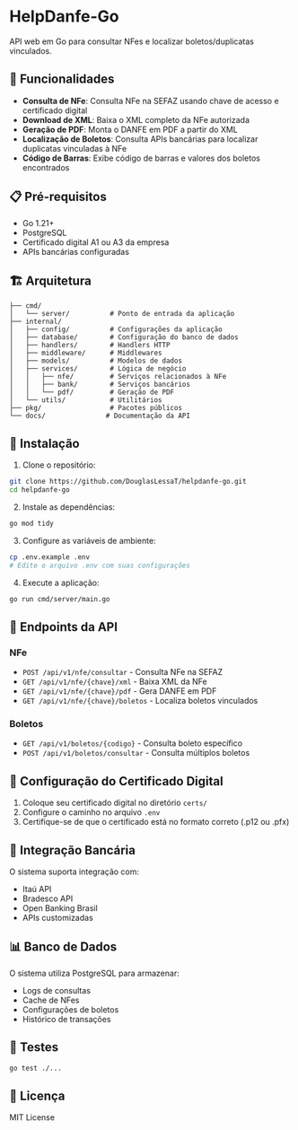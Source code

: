 # HelpDanfe-Go

API web em Go para consultar NFes e localizar boletos/duplicatas vinculados.

## 🚀 Funcionalidades

- **Consulta de NFe**: Consulta NFe na SEFAZ usando chave de acesso e certificado digital
- **Download de XML**: Baixa o XML completo da NFe autorizada
- **Geração de PDF**: Monta o DANFE em PDF a partir do XML
- **Localização de Boletos**: Consulta APIs bancárias para localizar duplicatas vinculadas à NFe
- **Código de Barras**: Exibe código de barras e valores dos boletos encontrados

## 📋 Pré-requisitos

- Go 1.21+
- PostgreSQL
- Certificado digital A1 ou A3 da empresa
- APIs bancárias configuradas

## 🏗️ Arquitetura

```
├── cmd/
│   └── server/          # Ponto de entrada da aplicação
├── internal/
│   ├── config/          # Configurações da aplicação
│   ├── database/        # Configuração do banco de dados
│   ├── handlers/        # Handlers HTTP
│   ├── middleware/      # Middlewares
│   ├── models/          # Modelos de dados
│   ├── services/        # Lógica de negócio
│   │   ├── nfe/         # Serviços relacionados à NFe
│   │   ├── bank/        # Serviços bancários
│   │   └── pdf/         # Geração de PDF
│   └── utils/           # Utilitários
├── pkg/                 # Pacotes públicos
└── docs/               # Documentação da API
```

## 🔧 Instalação

1. Clone o repositório:
```bash
git clone https://github.com/DouglasLessaT/helpdanfe-go.git
cd helpdanfe-go
```

2. Instale as dependências:
```bash
go mod tidy
```

3. Configure as variáveis de ambiente:
```bash
cp .env.example .env
# Edite o arquivo .env com suas configurações
```

4. Execute a aplicação:
```bash
go run cmd/server/main.go
```

## 📡 Endpoints da API

### NFe
- `POST /api/v1/nfe/consultar` - Consulta NFe na SEFAZ
- `GET /api/v1/nfe/{chave}/xml` - Baixa XML da NFe
- `GET /api/v1/nfe/{chave}/pdf` - Gera DANFE em PDF
- `GET /api/v1/nfe/{chave}/boletos` - Localiza boletos vinculados

### Boletos
- `GET /api/v1/boletos/{codigo}` - Consulta boleto específico
- `POST /api/v1/boletos/consultar` - Consulta múltiplos boletos

## 🔐 Configuração do Certificado Digital

1. Coloque seu certificado digital no diretório `certs/`
2. Configure o caminho no arquivo `.env`
3. Certifique-se de que o certificado está no formato correto (.p12 ou .pfx)

## 🏦 Integração Bancária

O sistema suporta integração com:
- Itaú API
- Bradesco API
- Open Banking Brasil
- APIs customizadas

## 📊 Banco de Dados

O sistema utiliza PostgreSQL para armazenar:
- Logs de consultas
- Cache de NFes
- Configurações de boletos
- Histórico de transações

## 🧪 Testes

```bash
go test ./...
```

## 📝 Licença

MIT License
